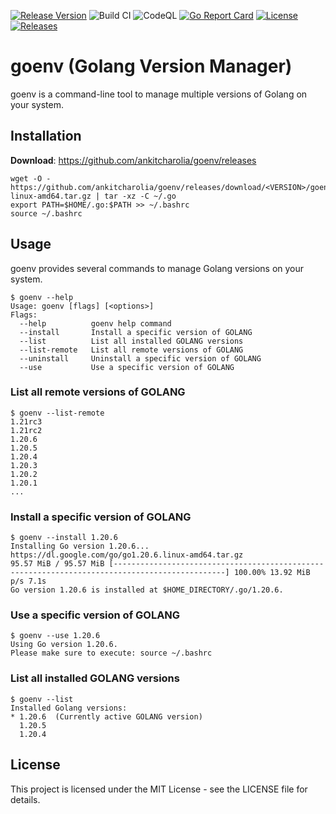 [![Release Version](https://img.shields.io/github/v/release/ankitcharolia/goenv?label=goenv)](https://github.com/ankitcharolia/goenv/releases/latest)
![Build CI](https://github.com/ankitcharolia/goenv/actions/workflows/build-publish.yaml/badge.svg)
![CodeQL](https://github.com/ankitcharolia/goenv/actions/workflows/codeql-analysis.yaml/badge.svg)
[![Go Report Card](https://goreportcard.com/badge/github.com/ankitcharolia/goenv)](https://goreportcard.com/report/github.com/ankitcharolia/goenv)
[![License](https://img.shields.io/badge/License-MIT%20-blue.svg)](https://github.com/ankitcharolia/goenv/blob/master/LICENSE)
[![Releases](https://img.shields.io/github/downloads/ankitcharolia/goenv/total.svg)]()

# goenv (Golang Version Manager)
goenv is a command-line tool to manage multiple versions of Golang on your system.

## Installation
**Download**: https://github.com/ankitcharolia/goenv/releases
```shell
wget -O - https://github.com/ankitcharolia/goenv/releases/download/<VERSION>/goenv-linux-amd64.tar.gz | tar -xz -C ~/.go
export PATH=$HOME/.go:$PATH >> ~/.bashrc
source ~/.bashrc
```

## Usage
goenv provides several commands to manage Golang versions on your system.
```shell
$ goenv --help
Usage: goenv [flags] [<options>]
Flags:
  --help          goenv help command
  --install       Install a specific version of GOLANG
  --list          List all installed GOLANG versions
  --list-remote   List all remote versions of GOLANG
  --uninstall     Uninstall a specific version of GOLANG
  --use           Use a specific version of GOLANG
```

### List all remote versions of GOLANG
```shell
$ goenv --list-remote
1.21rc3
1.21rc2
1.20.6
1.20.5
1.20.4
1.20.3
1.20.2
1.20.1
...
```

### Install a specific version of GOLANG
```shell
$ goenv --install 1.20.6
Installing Go version 1.20.6...
https://dl.google.com/go/go1.20.6.linux-amd64.tar.gz
95.57 MiB / 95.57 MiB [-----------------------------------------------------------------------------------------------] 100.00% 13.92 MiB p/s 7.1s
Go version 1.20.6 is installed at $HOME_DIRECTORY/.go/1.20.6.
```

### Use a specific version of GOLANG
```shell
$ goenv --use 1.20.6
Using Go version 1.20.6.
Please make sure to execute: source ~/.bashrc
```

### List all installed GOLANG versions
```shell
$ goenv --list
Installed Golang versions:
* 1.20.6  (Currently active GOLANG version)
  1.20.5
  1.20.4
```

## License
This project is licensed under the MIT License - see the LICENSE file for details.